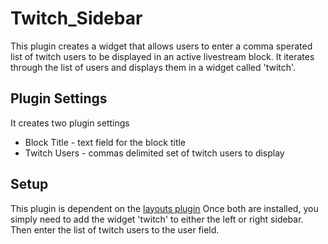 # Twitch_Sidebar

This plugin creates a widget that allows users to enter a comma sperated list of twitch users to be displayed in an active livestream block.
It iterates through the list of users and displays them in a widget called 'twitch'.


## Plugin Settings

It creates two plugin settings
- Block Title - text field for the block title
- Twitch Users - commas delimited set of twitch users to display

## Setup
This plugin is dependent on the [layouts plugin](https://www.w3schools.com/howto/howto_css_loader.asp)
Once both are installed, you simply need to add the widget 'twitch' to either the left or right sidebar.
Then enter the list of twitch users to the user field.
